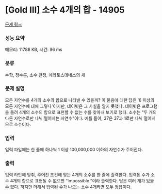 # [Gold III] 소수 4개의 합 - 14905 

[문제 링크](https://www.acmicpc.net/problem/14905) 

### 성능 요약

메모리: 11788 KB, 시간: 96 ms

### 분류

수학, 정수론, 소수 판정, 에라토스테네스의 체

### 문제 설명

<p>모든 자연수를 4개의 소수의 합으로 나타낼 수 있을까? 이 물음에 대한 답은 '8 이상의 모든 자연수에 대해 그렇다'이지만, 데이빗은 그 사실을 알지 못했다. 데이빗은 프로그램을 돌려 4개의 소수의 합으로 표현할 수 없는 수를 찾아내 보기로 했다. 소수는 "두 개의 다른 자연수로만 나눠 떨어지는 자연수"이다. 예를 들어, 37은 37과 1로만 나눠 떨어지므로 소수이다.</p>

### 입력 

 <p>입력 파일에는 한 줄에 하나씩 1 이상 100,000,000 이하의 자연수가 주어진다.</p>

### 출력 

 <p>입력 라인에 맞춰, 주어진 조건에 맞는 4개의 소수를 한 줄에 출력한다. 입력된 수가 소수 4개의 합으로 표현될 수 없으면 “Impossible.”이라 출력한다. 답은 여러 개가 있을 수 있다. 하지만 더해서 입력된 수가 나오는 소수 4개라면 모두 정답이다.</p>

